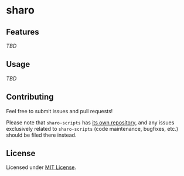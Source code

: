 # sharo

## Features

*TBD*

## Usage

*TBD*

## Contributing

Feel free to submit issues and pull requests!

Please note that `sharo-scripts` has [its own repository][sharo-scripts], and any issues exclusively related to `sharo-scripts` (code maintenance, bugfixes, etc.) should be filed there instead.

## License

Licensed under [MIT License][license].

[license]: https://github.com/tkesgar/sharo/blob/master/LICENSE
[sharo-scripts]: https://github.com/tkesgar/sharo-scripts
